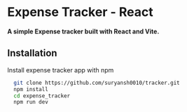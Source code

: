 
# Expense Tracker  - React

**A simple Expense tracker built with React and Vite.**


## Installation

Install expense tracker app with npm


```bash
  git clone https://github.com/suryansh0010/tracker.git
  npm install
  cd expense_tracker
  npm run dev
```
    
